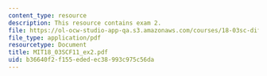 ```yaml
---
content_type: resource
description: This resource contains exam 2.
file: https://ol-ocw-studio-app-qa.s3.amazonaws.com/courses/18-03sc-differential-equations-fall-2011/b36640f2f155ededec38993c975c56da_MIT18_03SCF11_ex2.pdf
file_type: application/pdf
resourcetype: Document
title: MIT18_03SCF11_ex2.pdf
uid: b36640f2-f155-eded-ec38-993c975c56da
---
```

